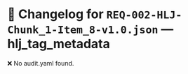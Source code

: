 # 📝 Changelog for `REQ-002-HLJ-Chunk_1-Item_8-v1.0.json` — **hlj_tag_metadata**

❌ No audit.yaml found.
